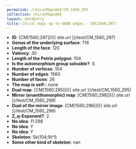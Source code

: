 ```yaml
--- 
 permalink: /chiralMaps6kE/CM_1560_297 
 collection: chiralMaps6kE
 layout: dataEntry
 title: Chiral maps up to 6000 edges - CM[1560;297]
---
```


- **ID**: [CM[1560;297]]({{ site.url }}/test/CM_1560_297)
- **Genus of the underlying surface**: 716
- **Length of the face**: 120
- **Valency**: 30
- **Length of the Petrie polygon**: 104
- **Is the automorphism group solvable?**: S
- **Number of vertices**: 104
- **Number of edges**: 1560
- **Number of faces**: 26
- **The map is self-**: none
- **Dual map**: [CM[1560;295]]({{ site.url }}/test/CM_1560_295)
- **Mirror (enantihomorphic) map**: [CM[1560;298]]({{ site.url }}/test/CM_1560_298)
- **Dual of the mirror image**: [CM[1560;296]]({{ site.url }}/test/CM_1560_296)
- **Z_q-Exponent?**: 2
- **No idea**:  11:298
- **No idea**: Y
- **No idea**: Y
- **Skeleton**: Sk(104;9)^5
- **Some other kind of skeleton**: nan
